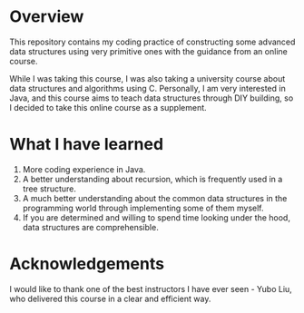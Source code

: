 # Overview
<p>This repository contains my coding practice of constructing some advanced data structures using very primitive ones with the guidance from an online course. </p>
<p>While I was taking this course, I was also taking a university course about data structures and algorithms using C. Personally, I am very interested in Java, and this course aims to teach data structures through DIY building, so I decided to take this online course as a supplement. </p>

# What I have learned
1. More coding experience in Java.
2. A better understanding about recursion, which is frequently used in a tree structure.
3. A much better understanding about the common data structures in the programming world through implementing some of them myself.
4. If you are determined and willing to spend time looking under the hood, data structures are comprehensible.

# Acknowledgements
I would like to thank one of the best instructors I have ever seen - Yubo Liu, who delivered this course in a clear and efficient way.
